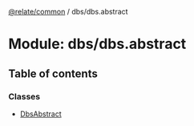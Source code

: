 [@relate/common](../README.md) / dbs/dbs.abstract

# Module: dbs/dbs.abstract

## Table of contents

### Classes

- [DbsAbstract](../classes/dbs_dbs_abstract.DbsAbstract.md)
